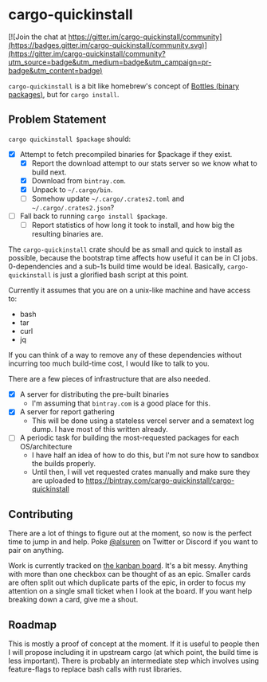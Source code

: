 # cargo-quickinstall

[![Join the chat at https://gitter.im/cargo-quickinstall/community](https://badges.gitter.im/cargo-quickinstall/community.svg)](https://gitter.im/cargo-quickinstall/community?utm_source=badge&utm_medium=badge&utm_campaign=pr-badge&utm_content=badge)

`cargo-quickinstall` is a bit like homebrew's concept of [Bottles (binary packages)](https://docs.brew.sh/Bottles), but for `cargo install`.

## Problem Statement

`cargo quickinstall $package` should:

- [x] Attempt to fetch precompiled binaries for \$package if they exist.
  - [x] Report the download attempt to our stats server so we know what to build next.
  - [x] Download from `bintray.com`.
  - [x] Unpack to `~/.cargo/bin`.
  - [ ] Somehow update `~/.cargo/.crates2.toml` and `~/.cargo/.crates2.json`?
- [ ] Fall back to running `cargo install $package`.
  - [ ] Report statistics of how long it took to install, and how big the resulting binaries are.

The `cargo-quickinstall` crate should be as small and quick to install as possible, because the bootstrap time affects how useful it can be in CI jobs. 0-dependencies and a sub-1s build time would be ideal. Basically, `cargo-quickinstall` is just a glorified bash script at this point.

Currently it assumes that you are on a unix-like machine and have access to:

- bash
- tar
- curl
- jq

If you can think of a way to remove any of these dependencies without incurring too much build-time cost, I would like to talk to you.

There are a few pieces of infrastructure that are also needed.

- [x] A server for distributing the pre-built binaries
  - I'm assuming that `bintray.com` is a good place for this.
- [x] A server for report gathering
  - This will be done using a stateless vercel server and a sematext log dump. I have most of this written already.
- [ ] A periodic task for building the most-requested packages for each OS/architecture
  - I have half an idea of how to do this, but I'm not sure how to sandbox the builds properly.
  - Until then, I will vet requested crates manually and make sure they are uploaded to https://bintray.com/cargo-quickinstall/cargo-quickinstall

## Contributing

There are a lot of things to figure out at the moment, so now is the perfect time to jump in and help. Poke [@alsuren](https://twitter.com/alsuren) on Twitter or Discord if you want to pair on anything.

Work is currently tracked on [the kanban board](https://github.com/alsuren/cargo-quickinstall/projects/1?fullscreen=true). It's a bit messy. Anything with more than one checkbox can be thought of as an epic. Smaller cards are often split out which duplicate parts of the epic, in order to focus my attention on a single small ticket when I look at the board. If you want help breaking down a card, give me a shout.

## Roadmap

This is mostly a proof of concept at the moment. If it is useful to people then I will propose including it in upstream cargo (at which point, the build time is less important). There is probably an intermediate step which involves using feature-flags to replace bash calls with rust libraries.

